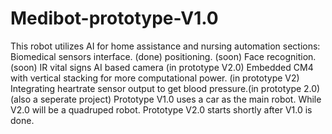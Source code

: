 # Medibot-prototype-V1.0
This robot utilizes AI for home assistance and nursing automation
sections:
Biomedical sensors interface. (done)
positioning. (soon)
Face recognition. (soon)
IR vital signs AI based camera (in prototype V2.0)
Embedded CM4 with vertical stacking for more computational power. (in prototype V2)
Integrating heartrate sensor output to get blood pressure.(in prototype 2.0) (also a seperate project)
Prototype V1.0 uses a car as the main robot. While V2.0 will be a quadruped robot.
Prototype V2.0 starts shortly after V1.0 is done.
